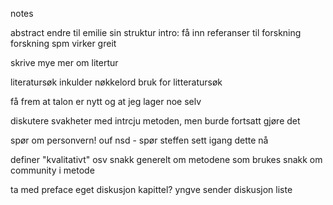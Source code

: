 
notes

abstract endre til emilie sin struktur
intro: få inn referanser til forskning
forskning spm virker greit

skrive mye mer om litertur

literatursøk
inkulder nøkkelord bruk for litteratursøk

få frem at talon er nytt og at jeg lager noe selv

diskutere svakheter med intrcju metoden, men burde fortsatt gjøre det

spør om personvern!
ouf
nsd - spør steffen
sett igang dette nå

definer "kvalitativt" osv
snakk generelt om metodene som brukes
snakk om community i metode

ta med preface
eget diskusjon kapittel?
yngve sender diskusjon liste
